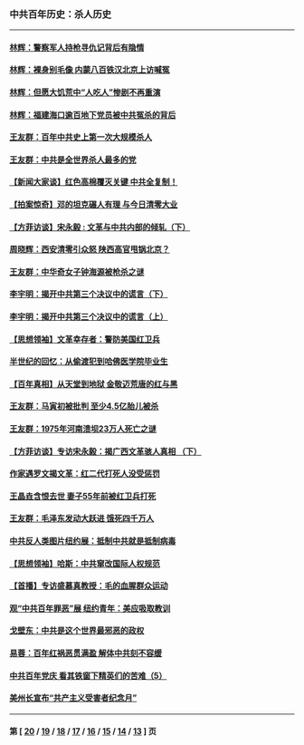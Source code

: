 ### 中共百年历史：杀人历史
---
#### [林辉：警察军人持枪寻仇记背后有隐情](../../pages/nf1176106/n14029745.md?07230430) 
#### [林辉：裸身别毛像 内蒙八百铁汉北京上访喊冤](../../pages/nf1176106/n14026693.md?07230430) 
#### [林辉：但愿大饥荒中“人吃人”惨剧不再重演](../../pages/nf1176106/n14020531.md?07230430) 
#### [林辉：福建海口逾百地下党员被中共冤杀的背后](../../pages/nf1176106/n13878946.md?07230430) 
#### [王友群：百年中共史上第一次大规模杀人](../../pages/nf1176106/n13863785.md?07230430) 
#### [王友群：中共是全世界杀人最多的党](../../pages/nf1176106/n13860689.md?07230430) 
#### [【新闻大家谈】红色高棉覆灭关键 中共全复制！](../../pages/nf1176106/n13850222.md?07230430) 
#### [【拍案惊奇】邓的坦克碾人有理 与今日清零大业](../../pages/nf1176106/n13729574.md?07230430) 
#### [【方菲访谈】宋永毅 : 文革与中共内部的倾轧（下）](../../pages/nf1176106/n13486836.md?07230430) 
#### [周晓辉：西安清零引众怒 陕西高官甩锅北京？](../../pages/nf1176106/n13484627.md?07230430) 
#### [王友群：中华奇女子钟海源被枪杀之谜](../../pages/nf1176106/n13430555.md?07230430) 
#### [李宇明：揭开中共第三个决议中的谎言（下）](../../pages/nf1176106/n13389389.md?07230430) 
#### [李宇明：揭开中共第三个决议中的谎言（上）](../../pages/nf1176106/n13388697.md?07230430) 
#### [【思想领袖】文革幸存者：警防美国红卫兵](../../pages/nf1176106/n13339289.md?07230430) 
#### [半世纪的回忆：从偷渡犯到哈佛医学院毕业生](../../pages/nf1176106/n13345328.md?07230430) 
#### [【百年真相】从天堂到地狱 金敬迈荒唐的红与黑](../../pages/nf1176106/n13336995.md?07230430) 
#### [王友群：马寅初被批判 至少4.5亿胎儿被杀](../../pages/nf1176106/n13260313.md?07230430) 
#### [王友群：1975年河南溃坝23万人死亡之谜](../../pages/nf1176106/n13231576.md?07230430) 
#### [【方菲访谈】专访宋永毅：揭广西文革骇人真相 （下）](../../pages/nf1176106/n13209074.md?07230430) 
#### [作家遇罗文揭文革：红二代打死人没受惩罚](../../pages/nf1176106/n13205254.md?07230430) 
#### [王晶垚含恨去世 妻子55年前被红卫兵打死](../../pages/nf1176106/n13203590.md?07230430) 
#### [王友群：毛泽东发动大跃进 饿死四千万人](../../pages/nf1176106/n13177158.md?07230430) 
#### [中共反人类图片纽约展：抵制中共就是抵制病毒](../../pages/nf1176106/n13115371.md?07230430) 
#### [【思想领袖】哈斯：中共窜改国际人权规范](../../pages/nf1176106/n13053647.md?07230430) 
#### [【首播】专访盛慕真教授：毛的血腥群众运动](../../pages/nf1176106/n13091782.md?07230430) 
#### [观“中共百年罪恶”展 纽约青年：美应吸取教训](../../pages/nf1176106/n13085246.md?07230430) 
#### [戈壁东：中共是这个世界最邪恶的政权](../../pages/nf1176106/n13085641.md?07230430) 
#### [易蓉：百年红祸恶贯满盈 解体中共刻不容缓](../../pages/nf1176106/n13084455.md?07230430) 
#### [中共百年党庆 看其铁窗下精英们的苦难（5）](../../pages/nf1176106/n13076766.md?07230430) 
#### [美州长宣布“共产主义受害者纪念月”](../../pages/nf1176106/n13074024.md?07230430) 

---
#### 第 [ [20](./20.md?07230430) / [19](./19.md?07230430) / [18](./18.md?07230430) / [17](./17.md?07230430) / [16](./16.md?07230430) / [15](./15.md?07230430) / [14](./14.md?07230430) / [13](./13.md?07230430) ] 页
